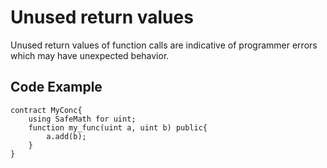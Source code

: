 # Unused return values
Unused return values of function calls are indicative of programmer errors which may have unexpected behavior.

## Code Example
```
contract MyConc{
    using SafeMath for uint;   
    function my_func(uint a, uint b) public{
        a.add(b);
    }
}
```
